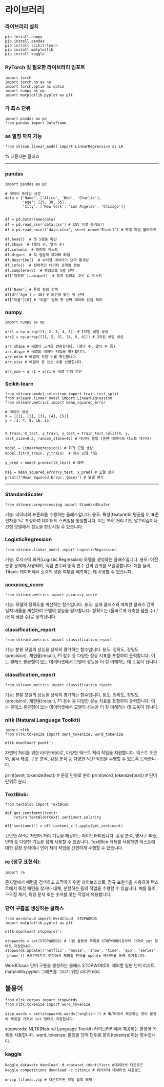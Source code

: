 라이브러리
=============

### 라이브러리 설치
```
pip install numpy
pip install pandas
pip install scikit-learn
pip install matplotlib
pip install kaggle
```

### PyTorch 및 필요한 라이브러리 임포트
```
import torch
import torch.nn as nn
import torch.optim as optim
import numpy as np
import matplotlib.pyplot as plt
```

### 각 최소 단위
```
import pandas as pd
from pandas import DataFrame
```

### as  별칭 까지 가능
```
from sklean.linear_model import LinearRegression as LR
```
% 대문자는 클래스

------------

### pandas
```
import pandas as pd

# 데이터 프레임 생성
data = {'Name': ['Alice', 'Bob', 'Charlie'],
        'Age': [25, 30, 35],
        'City': ['New York', 'Los Angeles', 'Chicago']}


df = pd.DataFrame(data)
df = pd.read_csv('data.csv') # CSV 파일 불러오기
df = pd.read_excel('data.xlsx', sheet_name='Sheet1') # 엑셀 파일 불러오기

df.head()  # 첫 5행을 확인
df.shape  # (행의 수, 열의 수)
df.columns  # 컬럼명 리스트
df.dtypes  # 각 컬럼의 데이터 타입
df.describe()  # 수치형 데이터의 요약 통계량
df.info()  # 전체적인 데이터 프레임 정보
df.sample(n=5)  # 랜덤으로 5행 선택
df['컬럼명'].unique()  # 특정 컬럼의 고유 값 리스트


df['Name'] # 특정 컬럼 선택
df[df['Age'] > 30] # 조건에 맞는 행 선택
df["이름"][0] # "이름" 열의 첫 번째 데이터 값을 의미

```

### numpy
```
import numpy as np

arr1 = np.array([1, 2, 3, 4, 5]) # 1차원 배열 생성
arr2 = np.array([[1, 2, 3], [4, 5, 6]]) # 2차원 배열 생성

arr.shape # 배열의 크기를 반환합니다. (행의 수, 열의 수 등)
arr.dtype # 배열의 데이터 타입을 확인합니다.
arr.ndim # 배열의 차원 수를 확인합니다.
arr.size # 배열의 총 요소 수를 반환합니다.

arr_sum = arr1 + arr1 # 배열 간의 연산

```

### Scikit-learn
```
from sklearn.model_selection import train_test_split
from sklearn.linear_model import LinearRegression
from sklearn.metrics import mean_squared_error

# 데이터 생성
X = [[1], [2], [3], [4], [5]]
y = [1, 4, 9, 16, 25]


X_train, X_test, y_train, y_test = train_test_split(X, y, test_size=0.2, random_state=42) # 데이터 분할 (훈련 데이터와 테스트 데이터)

model = LinearRegression() # 회귀 모델 생성
model.fit(X_train, y_train)  # 회귀 모델 학습

y_pred = model.predict(X_test) # 예측

mse = mean_squared_error(y_test, y_pred) # 모델 평가
print(f'Mean Squared Error: {mse}') # 모델 평가
```

------------

### StandardScaler
```
from sklearn.preprocessing import StandardScaler
```
기능: 데이터의 표준화를 수행하는 클래스입니다.
용도: 특성(feature)의 평균을 0, 표준편차를 1로 조정하여 데이터의 스케일을 통일합니다. 이는 특히 거리 기반 알고리즘이나 선형 모델에서 성능을 향상시킬 수 있습니다.


### LogisticRegression
```
from sklearn.linear_model import LogisticRegression
```
기능: 로지스틱 회귀(Logistic Regression) 모델을 생성하는 클래스입니다.
용도: 이진 분류 문제에 사용되며, 독립 변수와 종속 변수 간의 관계를 모델링합니다. 예를 들어, Titanic 데이터에서 승객의 생존 여부를 예측하는 데 사용할 수 있습니다.

### accuracy_score
```
from sklearn.metrics import accuracy_score
```
기능: 모델의 정확도를 계산하는 함수입니다.
용도: 실제 클래스와 예측한 클래스 간의 일치 비율을 계산하여 모델의 성능을 평가합니다. 정확도는 (올바르게 예측한 샘플 수) / (전체 샘플 수)로 정의됩니다.

### classification_report
```
from sklearn.metrics import classification_report
```
기능: 분류 모델의 성능을 상세히 평가하는 함수입니다.
용도: 정확도, 정밀도(precision), 재현율(recall), F1 점수 등 다양한 성능 지표를 포함하여 출력합니다. 이는 클래스 불균형이 있는 데이터셋에서 모델의 성능을 더 잘 이해하는 데 도움이 됩니다

### classification_report
```
from sklearn.metrics import classification_report
```
기능: 분류 모델의 성능을 상세히 평가하는 함수입니다.
용도: 정확도, 정밀도(precision), 재현율(recall), F1 점수 등 다양한 성능 지표를 포함하여 출력합니다. 이는 클래스 불균형이 있는 데이터셋에서 모델의 성능을 더 잘 이해하는 데 도움이 됩니다.


### nltk (Natural Language Toolkit)
```
import nltk
from nltk.tokenize import sent_tokenize, word_tokenize

nltk.download('punkt')
```
자연어 처리를 위한 라이브러리로, 다양한 텍스트 처리 작업을 지원합니다. 텍스트 토큰화, 품사 태깅, 구문 분석, 감정 분석 등 다양한 NLP 작업을 수행할 수 있도록 도와줍니다.


print(sent_tokenize(text))  # 문장 단위로 분리
print(word_tokenize(text))   # 단어 단위로 분리


### TextBlob:
```
from textblob import TextBlob

def get_sentiment(text):
    return TextBlob(text).sentiment.polarity

df['sentiment'] = df['content_c'].apply(get_sentiment)
```

간단한 API로 자연어 처리 기능을 제공하는 라이브러리입니다. 감정 분석, 명사구 추출, 번역 등 다양한 기능을 쉽게 사용할 수 있습니다. TextBlob 객체를 사용하면 텍스트에 대한 감정 분석이나 언어 처리 작업을 간편하게 수행할 수 있습니다.

### re (정규 표현식):
```
import re
```
문자열에서 패턴을 검색하고 조작하기 위한 라이브러리로, 정규 표현식을 사용하여 텍스트에서 특정 패턴을 찾거나 대체, 분할하는 등의 작업을 수행할 수 있습니다. 예를 들어, 구두점 제거, 특정 문자 또는 숫자를 찾는 작업에 유용합니다.

### 단어 구름을 생성하는 클래스
```
from wordcloud import WordCloud, STOPWORDS
import matplotlib.pyplot as plt

nltk.download('stopwords')

stopwords = set(STOPWORDS) # 기본 불용어 목록을 STOPWORDS로부터 가져와 set 형태로 저장합니다.
stopwords.update(['netflix', 'movie', 'show', 'time', 'app', 'series', 'phone']) #추가적으로 분석에서 제외할 단어를 update 메서드를 통해 추가합니다.
```
WordCloud: 단어 구름을 생성하는 클래스
STOPWORDS: 제외할 일반 단어 리스트
matplotlib.pyplot: 그래프를 그리기 위한 라이브러리

## 불용어
```
from nltk.corpus import stopwords 
from nltk.tokenize import word_tokenize 

stop_words = set(stopwords.words('english')) # NLTK에서 제공하는 영어 불용어 목록을 가져와 set 형태로 저장합니다. 

```
stopwords: NLTK(Natural Language Toolkit) 라이브러리에서 제공하는 불용어 목록을 사용합니다.
word_tokenize: 문장을 단어 단위로 분리(tokenize)하는 함수입니다.

### kaggle
```
kaggle datasets download -d <dataset-identifier> #데이터셋 다운로드
kaggle competitions download -c titanic # 타이타닉 데이터셋 다운로드

unzip titanic.zip # 다운로드된 파일 압축 해제
```